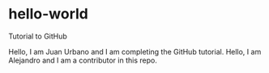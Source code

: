 # hello-world
Tutorial to GitHub

Hello, I am Juan Urbano and I am completing the GitHub tutorial.
Hello, I am Alejandro and I am a contributor in this repo.